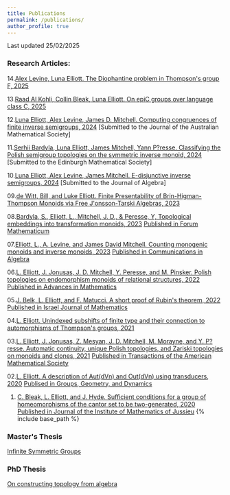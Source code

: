 ```yaml
---
title: Publications
permalink: /publications/
author_profile: true
---
```


Last updated 25/02/2025

### Research Articles:

14.[Alex Levine, Luna Elliott. The Diophantine problem in Thompson's group F, 2025](https://arxiv.org/abs/2502.14970)

13.[Raad Al Kohli, Collin Bleak, Luna Elliott. On epiC groups over language class C, 2025](https://arxiv.org/abs/2501.10259)

12.[Luna Elliott, Alex Levine, James D. Mitchell. Computing congruences of finite inverse semigroups, 2024](https://arxiv.org/abs/2406.09281)
[Submitted to the Journal of the Australian Mathematical Society]

11.[Serhii Bardyla, Luna Elliott, James Mitchell, Yann P?resse. Classifying the Polish semigroup topologies on the symmetric inverse monoid, 2024](https://arxiv.org/abs/2405.20134)
[Submitted to the Edinburgh Mathematical Society]

10.[Luna Elliott, Alex Levine, James Mitchell. E-disjunctive inverse semigroups, 2024](https://arxiv.org/abs/2405.19825)
[Submitted to the Journal of Algebra]

09.[de Witt, Bill, and Luke Elliott. Finite Presentability of Brin-Higman-Thompson Monoids via Free J\'onsson-Tarski Algebras, 2023](https://arxiv.org/abs/2303.16044)

08.[Bardyla, S., Elliott, L., Mitchell, J. D., & Peresse, Y, Topological embeddings into transformation monoids, 2023](https://arxiv.org/abs/2302.08988)
[Published in Forum Mathematicum](https://www.degruyter.com/document/doi/10.1515/forum-2023-0230/pdf)

07.[Elliott, L., A. Levine, and James David Mitchell. Counting monogenic monoids and inverse monoids, 2023](https://arxiv.org/abs/2303.12387)
[Published in Communications in Algebra](https://www.tandfonline.com/doi/full/10.1080/00927872.2023.2214821#abstract)

06.[L. Elliott, J. Jonusas, J. D. Mitchell, Y. Peresse, and M. Pinsker. Polish topologies on endomorphism monoids of relational structures, 2022](https://arxiv.org/abs/2203.11577)
[Published in Advances in Mathematics](https://www.sciencedirect.com/science/article/abs/pii/S0001870823003572)

05.[J. Belk, L. Elliott, and F. Matucci. A short proof of Rubin's theorem, 2022](https://arxiv.org/abs/2203.05930)
[Published in Israel Journal of Mathematics](https://link.springer.com/article/10.1007/s11856-024-2700-3#:~:text=Abstract,up%20to%20G%2Dequivariant%20homeomorphism)

04.[L. Elliott. Unindexed subshifts of finite type and their connection to automorphisms of Thompson's groups, 2021](https://arxiv.org/abs/2112.13359)

03.[L. Elliott, J. Jonusas, Z. Mesyan, J. D. Mitchell, M. Morayne, and Y. P?resse. Automatic continuity, unique Polish topologies, and Zariski topologies on monoids and clones, 2021](https://arxiv.org/abs/1912.07029)
[Published in Transactions of the American Mathematical Society](https://www.ams.org/journals/tran/2023-376-11/S0002-9947-2023-08987-5/home.html)

02.[L. Elliott. A description of Aut(dVn) and Out(dVn) using transducers, 2020](https://arxiv.org/abs/2009.05450)
[Publised in Groups, Geometry, and Dynamics](https://ems.press/content/serial-article-files/30191)

01. [C. Bleak, L. Elliott, and J. Hyde. Sufficient conditions for a group of homeomorphisms of the cantor set to be two-generated, 2020](https://arxiv.org/abs/2008.04791)
[Published in Journal of the Institute of Mathematics of Jussieu](https://www.cambridge.org/core/journals/journal-of-the-institute-of-mathematics-of-jussieu/article/sufficient-conditions-for-a-group-of-homeomorphisms-of-the-cantor-set-to-be-twogenerated/FB64BF6FC27C0E053C21D6A2D954104F)
{% include base_path %}


### Master's Thesis
[Infinite Symmetric Groups](https://le27.github.io/Luke-Elliott/files/Luke_Masters_Dissertation.pdf)


### PhD Thesis
[On constructing topology from algebra](https://le27.github.io/Luke-Elliott/files/Thesis%20subaru.pdf)
